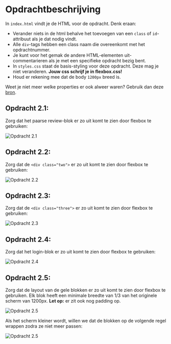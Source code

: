  # Opdrachtbeschrijving
In `index.html` vindt je de HTML voor de opdracht. Denk eraan:
* Verander niets in de html behalve het toevoegen van een `class` of `id`-attribuut als je dat nodig vindt.
* Alle `div`-tags hebben een class naam die overeenkomt met het opdrachtnummer. 
* Je kunt voor het gemak de andere HTML-elementen uit-commentarieren als je met een specifieke opdracht bezig bent.
* In `styles.css` staat de basis-styling voor deze opdracht. Deze mag je niet veranderen. **Jouw css schrijf je in flexbox.css!**
* Houd er rekening mee dat de body `1200px` breed is.

Weet je niet meer welke properties er ook alweer waren? Gebruik dan deze [bron](https://css-tricks.com/snippets/css/a-guide-to-flexbox/).

## Opdracht 2.1:
Zorg dat het paarse review-blok er zo uit komt te zien door flexbox te gebruiken:

![Opdracht 2.1](./assets/one.png "Eindresultaat")

## Opdracht 2.2:
Zorg dat de `<div class="two">` er zo uit komt te zien door flexbox te gebruiken:

![Opdracht 2.2](./assets/two.png "Eindresultaat")

## Opdracht 2.3:
Zorg dat de `<div class="three">` er zo uit komt te zien door flexbox te gebruiken:

![Opdracht 2.3](./assets/three.png "Eindresultaat")

## Opdracht 2.4:
Zorg dat het login-blok er zo uit komt te zien door flexbox te gebruiken:

![Opdracht 2.4](./assets/four.png "Eindresultaat")

## Opdracht 2.5:
Zorg dat de layout van de gele blokken er zo uit komt te zien door flexbox te gebruiken. 
Elk blok heeft een minimale breedte van 1/3 van het originele scherm van 1200px. **Let op:** er zit ook nog padding op. 

![Opdracht 2.5](./assets/five-big.png "Eindresultaat")

Als het scherm kleiner wordt, willen we dat de blokken op de volgende regel wrappen zodra ze niet meer passen:

![Opdracht 2.5](./assets/five-small.png "Eindresultaat")
